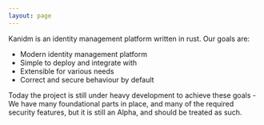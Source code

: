 ```yaml
---
layout: page
---
```

Kanidm is an identity management platform written in rust. Our goals are:

* Modern identity management platform
* Simple to deploy and integrate with
* Extensible for various needs
* Correct and secure behaviour by default

Today the project is still under heavy development to achieve these goals - We have many foundational
parts in place, and many of the required security features, but it is still an Alpha, and should be
treated as such.
